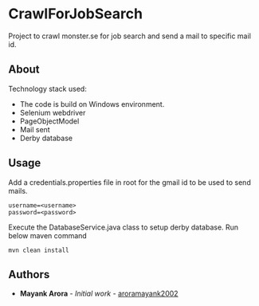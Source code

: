 # CrawlForJobSearch

Project to crawl monster.se for job search and send a mail to specific mail id.

## About

Technology stack used:
* The code is build on Windows environment.
* Selenium webdriver
* PageObjectModel
* Mail sent
* Derby database


## Usage

Add a credentials.properties file in root for the gmail id to be used to send mails.
```
username=<username>
password=<password>
````

Execute the DatabaseService.java class to setup derby database.
Run below maven command

```
mvn clean install
```


## Authors

* **Mayank Arora** - *Initial work* - [aroramayank2002](https://github.com/aroramayank2002)
